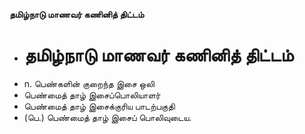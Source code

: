 **தமிழ்நாடு மாணவர் கணினித் திட்டம்**
- # தமிழ்நாடு மாணவர் கணினித் திட்டம்
- n. பெண்களின் குறைந்த இசை ஒலி
- பெண்மைத் தாழ் இசைப்பொலியாளர்
- பெண்மைத் தாழ் இசைக்குரிய பாடற்பகுதி
- (பெ.) பெண்மைத் தாழ் இசைப் பொலிவுடைய.

